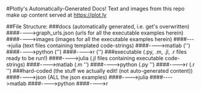 #Plotly's Automatically-Generated Docs!
Text and images from this repo make up content served at https://plot.ly

##File Structure:
###docs (automatically generated, i.e. get's overwritten)
####---->graph_urls.json (urls for all the executable examples herein)
####---->images (images for all the executable examples herein)
####---->julia (text files containing templated code-strings)
####---->matlab ('')
####---->python ('')
####---->r ('')
###executable (.py, .m, .jl, .r files ready to be run!)
####---->julia (.jl files containing executable code-strings)
####---->matlab (.m '')
####---->python (.py '')
####---->r (.r '')
###hard-coded (the stuff we actually edit! (not auto-generated content))
####---->json (ALL the json examples)
####---->julia
####---->matlab
####---->python
####---->r
